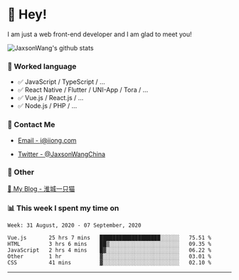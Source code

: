 # 👋 Hey!

I am just a web front-end developer and I am glad to meet you!

![JaxsonWang's github stats](https://github-readme-stats.vercel.app/api?username=JaxsonWang&&show_icons=true&&title_color=1abc9c&&icon_color=1abc9c)


### 📝 Worked language

- ✅ JavaScript / TypeScript / ...
- ✅ React Native / Flutter / UNI-App / Tora / ...
- ✅ Vue.js / React.js / ...
- ✅ Node.js / PHP / ...

### 📮 Contact Me

- [Email - i@iiong.com](mailto:i@iiong.com)

- [Twitter - @JaxsonWangChina](https://twitter.com/JaxsonWangChina)

### 🤪 Other

[📌 My Blog - 淮城一只猫](https://iiong.com)

### 📊 This week I spent my time on

<!--START_SECTION:waka-->
```text
Week: 31 August, 2020 - 07 September, 2020

Vue.js       25 hrs 7 mins   ███████████████████░░░░░░   75.51 % 
HTML         3 hrs 6 mins    ██▒░░░░░░░░░░░░░░░░░░░░░░   09.35 % 
JavaScript   2 hrs 4 mins    █▓░░░░░░░░░░░░░░░░░░░░░░░   06.22 % 
Other        1 hr            ▓░░░░░░░░░░░░░░░░░░░░░░░░   03.01 % 
CSS          41 mins         ▓░░░░░░░░░░░░░░░░░░░░░░░░   02.10 % 
```
<!--END_SECTION:waka-->

---
